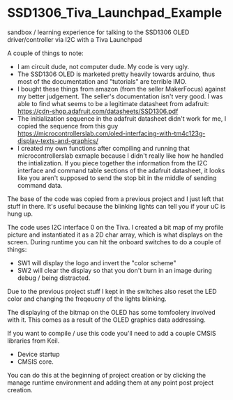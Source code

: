# SSD1306_Tiva_Launchpad_Example
sandbox / learning experience for talking to the SSD1306 OLED driver/controller via I2C with a Tiva Launchpad


A couple of things to note:
  - I am circuit dude, not computer dude. My code is very ugly.
  - The SSD1306 OLED is marketed pretty heavily towards arduino, thus most of the documentation and "tutorials" are terrible IMO.
  -   I bought these things from amazon (from the seller MakerFocus) against my better judgement. The seller's documentation isn't very good. I was able to find what seems to be a legitimate datasheet from adafruit: https://cdn-shop.adafruit.com/datasheets/SSD1306.pdf
  -   The initialization sequence in the adafruit datasheet didn't work for me, I copied the sequence from this guy https://microcontrollerslab.com/oled-interfacing-with-tm4c123g-display-texts-and-graphics/
  -   I created my own functions after compiling and running that microcontrollerslab exmaple because I didn't really like how he handled the intialization. If you piece together the information from the I2C interface and command table sections of the adafruit datasheet, it looks like you aren't supposed to send the stop bit in the middle of sending command data.


The base of the code was copied from a previous project and I just left that stuff in there. It's useful because the blinking lights can tell you if your uC is hung up.

The code uses I2C interface 0 on the Tiva. I created a bit map of my profile picture and instantiated it as a 2D char array, which is what displays on the screen. During runtime you can hit the onboard switches to do a couple of things:
  - SW1 will display the logo and invert the "color scheme"
  - SW2 will clear the display so that you don't burn in an image during debug / being distracted.

Due to the previous project stuff I kept in the switches also reset the LED color and changing the freqeucny of the lights blinking.


The displaying of the bitmap on the OLED has some tomfoolery involved with it. This comes as a result of the OLED graphics data addressing. 

If you want to compile / use this code you'll need to add a couple CMSIS libraries from Keil.
  - Device startup
  - CMSIS core.

You can do this at the beginning of project creation or by clicking the manage runtime environment and adding them at any point post project creation.
